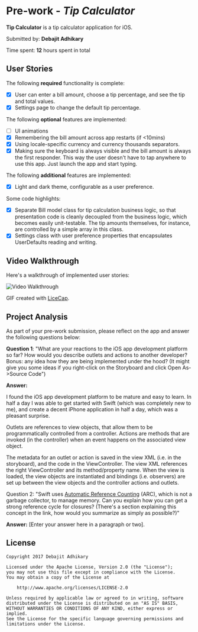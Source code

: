 # Pre-work - *Tip Calculator*

**Tip Calculator** is a tip calculator application for iOS.

Submitted by: **Debajit Adhikary**

Time spent: **12** hours spent in total

## User Stories

The following **required** functionality is complete:

* [x] User can enter a bill amount, choose a tip percentage, and see the tip and total values.
* [x] Settings page to change the default tip percentage.

The following **optional** features are implemented:
* [ ] UI animations
* [x] Remembering the bill amount across app restarts (if <10mins)
* [x] Using locale-specific currency and currency thousands separators.
* [x] Making sure the keyboard is always visible and the bill amount is always the first responder. This way the user doesn't have to tap anywhere to use this app. Just launch the app and start typing.

The following **additional** features are implemented:
- [x] Light and dark theme, configurable as a user preference.

Some code highlights:
- [x] Separate Bill model class for tip calculation business logic, so that presentation code is cleanly decoupled from the business logic, which becomes easily unit-testable. The tip amounts themselves, for instance, are controlled by a simple array in this class.
- [x] Settings class with user preference properties that encapsulates UserDefaults reading and writing.

## Video Walkthrough

Here's a walkthrough of implemented user stories:

<img src="http://i.imgur.com/vDmZizI.gif" title='Video Walkthrough' width='' alt='Video Walkthrough' />

GIF created with [LiceCap](http://www.cockos.com/licecap/).


## Project Analysis

As part of your pre-work submission, please reflect on the app and answer the following questions below:

**Question 1**: "What are your reactions to the iOS app development
platform so far? How would you describe outlets and actions to another
developer? Bonus: any idea how they are being implemented under the
hood? (It might give you some ideas if you right-click on the
Storyboard and click Open As->Source Code")

**Answer:**

I found the iOS app development platform to be mature and easy to
learn. In half a day I was able to get started with Swift (which was
completely new to me), and create a decent iPhone application in half
a day, which was a pleasant surprise.

Outlets are references to view objects, that allow them to be
programmatically controlled from a controller. Actions are methods
that are invoked (in the controller) when an event happens on the
associated view object.

The metadata for an outlet or action is saved in the view XML (i.e. in
the storyboard), and the code in the ViewController. The view XML
references the right ViewController and its method/property name. When
the view is loaded, the view objects are instantiated and bindings
(i.e. observers) are set up between the view objects and the
controller actions and outlets.

Question 2: "Swift
uses
[Automatic Reference Counting](https://developer.apple.com/library/content/documentation/Swift/Conceptual/Swift_Programming_Language/AutomaticReferenceCounting.html#//apple_ref/doc/uid/TP40014097-CH20-ID49) (ARC),
which is not a garbage collector, to manage memory. Can you explain
how you can get a strong reference cycle for closures? (There's a
section explaining this concept in the link, how would you summarize
as simply as possible?)"

**Answer:** [Enter your answer here in a paragraph or two].


## License

    Copyright 2017 Debajit Adhikary

    Licensed under the Apache License, Version 2.0 (the "License");
    you may not use this file except in compliance with the License.
    You may obtain a copy of the License at

        http://www.apache.org/licenses/LICENSE-2.0

    Unless required by applicable law or agreed to in writing, software
    distributed under the License is distributed on an "AS IS" BASIS,
    WITHOUT WARRANTIES OR CONDITIONS OF ANY KIND, either express or implied.
    See the License for the specific language governing permissions and
    limitations under the License.
